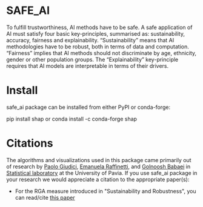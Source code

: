 # SAFE_AI

To fulfill trustworthiness, AI methods have to be safe. A safe application of AI must
satisfy four basic key-principles, summarised as: sustainability, accuracy, fairness and
explainability. “Sustainability” means that AI methodologies have to be robust, both in
terms of data and computation. “Fairness” implies that AI methods should not discriminate
by age, ethnicity, gender or other population groups. The “Explainability” key-principle
requires that AI models are interpretable in terms of their drivers.

# Install
safe_ai package can be installed from either PyPI or conda-forge:

pip install shap
or
conda install -c conda-forge shap

# Citations
The algorithms and visualizations used in this package came primarily out of research by [Paolo Giudici](https://www.linkedin.com/in/paolo-giudici-60028a/), [Emanuela Raffinetti](https://www.linkedin.com/in/emanuela-raffinetti-a3980215/), and [Golnoosh Babaei](https://www.linkedin.com/in/golnoosh-babaei-990077187/) in [Statistical laboratory](https://sites.google.com/unipv.it/statslab-pavia/home?authuser=0) at the University of Pavia. If you use safe_ai package in your research we would appreciate a citation to the appropriate paper(s):
* For the RGA measure introduced in "Sustainability and Robustness", you can read/cite [this paper](https://link.springer.com/article/10.1007/s11135-023-01613-y)
